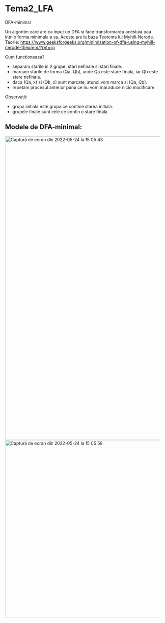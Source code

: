 # Tema2_LFA
DFA-minimal

Un algoritm care are ca input un DFA si face transformarea acestuia paa intr-o forma minimala a sa. Aceste are la baza Teorema lui Myhill-Nerode.
Teorie: https://www.geeksforgeeks.org/minimization-of-dfa-using-myhill-nerode-theorem/?ref=rp

Cum functioneaza?
  - separam starile in 2 grupe: stari nefinale si stari finale.
  - marcam starile de forma (Qa, Qb), unde Qa este stare finala, iar Qb este stare nefinala.
  - daca (Qa, x) si (Qb, x) sunt marcate, atunci vom marca si (Qa, Qb).
  - repetam procesul anterior pana ce nu vom mai aduce nicio modificare.

Observatii:
  - grupa initiala este grupa ce contine starea initiala.
  - grupele finale sunt cele ce contin o stare finala.
  
  ## Modele de DFA-minimal:

<img width="988" alt="Captură de ecran din 2022-05-24 la 15 05 43" src="https://user-images.githubusercontent.com/94484148/170030659-ab54e690-bf3c-44af-96da-f4b7aaa19866.png">

<img width="579" alt="Captură de ecran din 2022-05-24 la 15 05 58" src="https://user-images.githubusercontent.com/94484148/170030721-3f4a6fe9-2b68-4941-975b-02be6265ac77.png">
